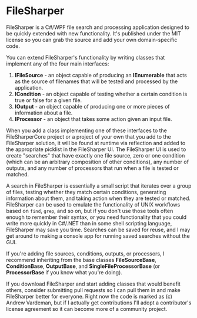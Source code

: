 # FileSharper

FileSharper is a C#/WPF file search and processing application designed to be quickly extended with new functionality.  It's published under the MIT license so you can grab the source and add your own domain-specific code.

You can extend FileSharper's functionality by writing classes that implement any of the four main interfaces:

1. **IFileSource** - an object capable of producing an **IEnumerable<FileInfo>** that acts as the source of filenames that will be tested and processed by the application.
2. **ICondition** - an object capable of testing whether a certain condition is true or false for a given file.
3. **IOutput** - an object capable of producing one or more pieces of information about a file.
4. **IProcessor** - an object that takes some action given an input file.

When you add a class implementing one of these interfaces to the FileSharperCore project or a project of your own that you add to the FileSharper solution, it will be found at runtime via reflection and added to the appropriate picklist in the FileSharper UI.  The FileSharper UI is used to create "searches" that have exactly one file source, zero or one condition (which can be an arbitrary composition of other conditions), any number of outputs, and any number of processors that run when a file is tested or matched.

A search in FileSharper is essentially a small script that iterates over a group of files, testing whether they match certain conditions, generating information about them, and taking action when they are tested or matched.  FileSharper can be used to emulate the functionality of UNIX workflows based on `find`, `grep`, and so on, but if you don't use those tools often enough to remember their syntax, or you need functionality that you could write more quickly in C#/.NET than in some shell scripting language, FileSharper may save you time.  Searches can be saved for reuse, and I may get around to making a console app for running saved searches without the GUI.

If you're adding file sources, conditions, outputs, or processors, I recommend inheriting from the base classes **FileSourceBase**, **ConditionBase**, **OutputBase**, and **SingleFileProcessorBase** (or **ProcessorBase** if you know what you're doing).

If you download FileSharper and start adding classes that would benefit others, consider submitting pull requests so I can pull them in and make FileSharper better for everyone.  Right now the code is marked as (c) Andrew Vardeman, but if I actually get contributions I'll adopt a contributor's license agreement so it can become more of a community project.
